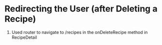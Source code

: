 # Redirecting the User (after Deleting a Recipe)
01. Used router to navigate to /recipes in the onDeleteRecipe method in RecipeDetail